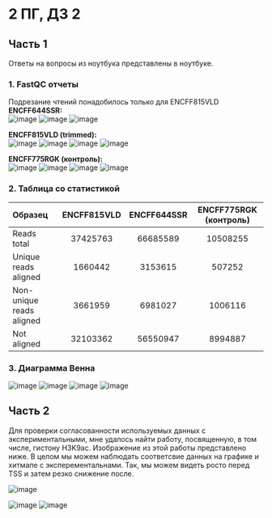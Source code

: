 # 2 ПГ, ДЗ 2
## Часть 1
Ответы на вопросы из ноутбука представлены в ноутбуке.  
### 1. FastQC отчеты
Подрезание чтений понадобилось только для ENCFF815VLD
**ENCFF644SSR:**  
![image](https://user-images.githubusercontent.com/55440084/155748402-ee20c407-8ef4-4004-a9c7-e0e8fbea6242.png)
![image](https://user-images.githubusercontent.com/55440084/155748433-278d2b07-ef58-45a3-8579-b82f35e3cb4b.png)
![image](https://user-images.githubusercontent.com/55440084/155748459-2c0a6d42-533c-499e-82a7-69bbeceb6391.png)

**ENCFF815VLD (trimmed):**  
![image](https://user-images.githubusercontent.com/55440084/155761166-973a21b3-e741-470e-85b3-cb6e92c37929.png)
![image](https://user-images.githubusercontent.com/55440084/155761184-0e249c1e-250a-431d-901c-00cc5b4497d9.png)
![image](https://user-images.githubusercontent.com/55440084/155761215-380dfa2d-6c3d-444b-9b2d-f66b76d568b4.png)
![image](https://user-images.githubusercontent.com/55440084/155761434-fe7ea13d-6b3e-4e12-b206-2e29482f0aab.png)

**ENCFF775RGK (контроль):**  
![image](https://user-images.githubusercontent.com/55440084/155748485-91f57b63-cb8d-4dff-919f-52538206cb4a.png)
![image](https://user-images.githubusercontent.com/55440084/155748510-007ad34f-ec5d-4b22-8ce6-a4030ea7bfce.png)
![image](https://user-images.githubusercontent.com/55440084/155748543-779e7108-fa73-49c8-986c-6af426972363.png)
![image](https://user-images.githubusercontent.com/55440084/155748576-efcaba12-5371-4755-9ad7-7ec238088e36.png)

### 2. Таблица со статистикой
|Образец                 |ENCFF815VLD|ENCFF644SSR|ENCFF775RGK (контроль)|
|:-----------------------|:---------:|:---------:|:--------------------:|
|Reads total             |37425763   |66685589   |10508255              |
|Unique reads aligned    |1660442    |3153615    |507252                |
|Non-unique reads aligned|3661959    |6981027    |1006116               |
|Not aligned             |32103362   |56550947   |8994887               |

### 3. Диаграмма Венна
![image](https://user-images.githubusercontent.com/55440084/156043299-612ceceb-1324-4343-9e27-054fbec510d7.png)
![image](https://user-images.githubusercontent.com/55440084/156043250-94b2d08d-b3a6-44fd-8cf6-79db57d4c62c.png)
![image](https://user-images.githubusercontent.com/55440084/156043349-b397d50f-9570-4d1f-86f5-8e46a1aaa925.png)
![image](https://user-images.githubusercontent.com/55440084/156043378-ca249347-7ab3-4f82-839e-561f96e67a63.png)

## Часть 2

Для проверки согласованности используемых данных с экспериментальными, мне удалось найти работу, посвященную, в том числе, гистону H3K9ac. Изображение из этой работы представлено ниже. В целом мы можем наблюдать соответсвие данных на графике и хитмапе с эксперементальнами. Так, мы можем видеть росто перед TSS и затем резко снижение после.

![image](https://user-images.githubusercontent.com/55440084/156918841-a153043d-fdac-43ce-9919-b9df8e4b8055.png)

![image](https://user-images.githubusercontent.com/55440084/156922472-5a84dc5b-ead8-4b24-b7a6-556e06b05d0d.png)
![image](https://user-images.githubusercontent.com/55440084/156922482-a44148d4-79b3-42d3-80ac-ec43f1e158b6.png)
